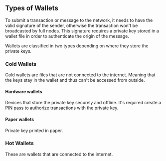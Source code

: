 ## Types of Wallets

To submit a transaction or message to the network, it needs to have the valid signature of the sender, otherwise the transaction won't be broadcasted by full nodes. This signature requires a private key stored in a wallet file in order to authenticate the origin of the message. 

Wallets are classified in two types depending on where they store the private keys.

### Cold Wallets

Cold wallets are files that are not connected to the internet. Meaning that the keys stay in the wallet and thus can't be accessed from outside.   




#### Hardware wallets 

Devices that store the private key securely and offline. It's required create a PIN pass to authorize transactions with the private key.



#### Paper wallets

Private key printed in paper.

### Hot Wallets

These are wallets that are connected to the internet. 

